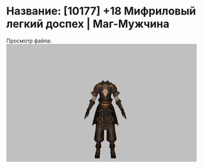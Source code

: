# Название: [10177] +18 Мифриловый легкий доспех | Маг-Мужчина

Просмотр файла:
![p040021.png](p040021.png)
